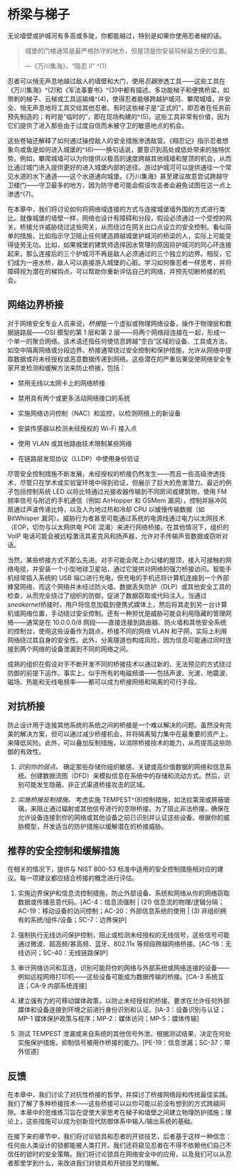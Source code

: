 # 桥梁与梯子

无论墙壁或护城河有多高或多陡，你都能越过，特别是如果你使用忍者梯的话。

> 城堡的门楼通常是最严格防守的地方，但屋顶是你安装钩梯最方便的位置。
> 
> —《万川集海》，“隐忍 II” ^(1)

忍者可以悄无声息地越过敌人的墙壁和大门，使用*忍器*渗透工具——这些工具在《万川集海》^(2)和《军法事要书》^(3)中都有描述。多功能梯子和便携桥梁，如带刺的梯子、云梯或工具运输绳^(4)，使得忍者能够跨越护城河、攀爬城墙，并安全、悄无声息地将工具交给其他忍者。有时这些梯子是“正式的”，即忍者在任务前预先制造的；有时是“临时的”，即在现场构建的^(5)。这些工具非常有价值，因为它们提供了进入那些由于过度自信而未被守卫的敏感地点的机会。

这些卷轴还解释了如何通过操控敌人的安全措施渗透敌营。《翔忍记》指示忍者想象鸟或鱼是如何进入城堡的^(6)——换句话说，要意识到高处或低处带来的独特优势。例如，攀爬城墙可以为你提供以极高的速度跨越其他城墙和屋顶的机会，从而比通过城门进入提供更好的进入城堡内部的途径。游过护城河可以提供通往一个常见水道的水下通道——这个水道通向城堡。《万川集海》甚至建议故意尝试跨越守卫楼门——守卫最多的地方，因为防守者可能会假设攻击者会避免试图在这一点上渗透^(7)。

在本章中，我们将讨论如何将网络域连接的方式与连接城堡墙外围的方式进行类比。就像城堡的墙壁一样，网络也设计有障碍和分段，假设必须通过一个受控的网关。桥接允许威胁绕过这些网关，从而绕过在网关出口点设立的安全控制。看似简单的措施，比如指示守卫阻止任何建造跨越城堡护城河的桥梁的人，实际上可能变得徒劳无功。比如，如果城堡的建筑师选择因水管理的原因将护城河的同心环连接起来，那么连接后的三个护城河不再是敌人必须通过的三个独立的边界。相反，它们成为一座水桥，敌人可以直接游入城堡的心脏。学习如何像忍者一样思考，并将障碍视为潜在的梯钩点，可以帮助你重新评估自己的网络，并预先切断桥接的机会。

## 网络边界桥接

对于网络安全专业人员来说，*桥接*是一个虚拟或物理网络设备，操作于物理层和数据链路层——OSI 模型的第 1 层和第 2 层——将两个网络段连接在一起，形成一个单一的聚合网络。该术语还指任何使信息跨越“空白”区域的设备、工具或方法，如空中隔离网络或分段边界。桥接通常绕过安全控制和保护措施，允许从网络中提取数据或将未经授权或恶意数据传递到网络。这些潜在的严重后果促使网络安全专家开发检测和缓解方法来防止桥接，包括：

+   禁用无线以太网卡上的网络桥接

+   禁用具有两个或更多活动网络接口的系统

+   实施网络访问控制（NAC）和监控，以检测网络上的新设备

+   安装传感器以检测未经授权的 Wi-Fi 接入点

+   使用 VLAN 或其他路由技术限制某些网络

+   在链路层发现协议（LLDP）中使用身份验证

尽管安全控制措施不断发展，未经授权的桥接仍然发生——而且一些高级渗透技术，尽管只在学术或实验室环境中得到验证，但展示了巨大的危害潜力。最近的例子包括控制系统 LED 以将比特通过光接收器传输到不同房间或建筑物，使用 FM 频率信号与附近的手机通信（例如 AirHopper 和 GSMem 漏洞），控制并脉冲风扇通过声波传递比特，以及人为地过热和冷却 CPU 以缓慢传输数据（如 BitWhisper 漏洞）。威胁行为者甚至可能通过系统的电源线通过电力以太网技术（EOP，切勿与以太网供电 POE 混淆）来进行网络桥接。在其他情况下，组织的 VoIP 电话可能会被远程激活其麦克风和扬声器，允许对手传输声音数据或窃听对话。

当然，某些桥接方式不那么先进。对手可能会爬上办公楼的屋顶，接入可接触的网络电缆，并安装一个小型地球卫星站，通过它提供对网络的强力桥接访问。智能手机经常插入系统的 USB 端口进行充电，但充电的手机还将计算机连接到一个外部蜂窝网络，而这个网络并未经过防火墙、数据丢失防护（DLP）或其他安全工具的检查，从而完全绕过了组织的防御，促进了数据窃取或代码注入。当通过*sneakernet*桥接时，用户将信息加载到便携式媒体上，然后将其走到另一台计算机或网络位置，手动绕过安全控制。还有一种担忧是威胁可能会利用隐藏的管理网络——通常是在 10.0.0.0/8 网段——直接连接到路由器、防火墙和其他安全系统的控制台，使用这些设备作为跳点，桥接不同的网络 VLAN 和子网，实际上利用网络绕过其自身的安全性。此外，分离隧道也构成风险，因为信息可能通过同时连接到两个网络的设备泄漏到不同的网络之间。

成熟的组织在假设对手不断开发不同的桥接技术以通过新的、无法预见的方式绕过防御的前提下运作。事实上，似乎所有的电磁频谱——包括声波、光波、地震波、磁场、热能和无线电频率——都可以成为桥接网络和隔离的可行手段。

## 对抗桥接

防止设计用于连接其他系统的系统之间的桥接是一个难以解决的问题。虽然没有完美的解决方案，但可以通过减少桥接机会，并将隔离努力集中在最重要的资产上，来降低风险。此外，可以叠加反制措施，以消除桥接技术的能力，从而提高这些防御的有效性。

1.  *识别你的弱点。* 确定那些存储你组织敏感、关键或高价值数据的网络和信息系统。创建数据流图（DFD）来模拟信息在系统中的存储和流动方式。然后，识别可能发生隐蔽、非正式渠道桥接攻击的区域。

1.  *实施桥接反制措施。* 考虑实施 TEMPEST^(8)控制措施，如法拉第笼或屏蔽玻璃，来阻止通过辐射或其他信号进行的空隙桥接。为了阻止非法桥接，确保在允许设备连接到你的网络或其他设备之前已识别并认证这些设备。根据你的威胁模型，开发适当的防护措施以缓解潜在的桥接威胁。

## 推荐的安全控制和缓解措施

在相关的情况下，提供与 NIST 800-53 标准中适用的安全控制措施相对应的建议。每一项建议都应结合桥接的概念进行评估。

1.  实施边界保护和信息流控制措施，防止外部设备、系统和网络从你的网络窃取数据或传播恶意代码。[AC-4：信息流强制 | (21) 信息流的物理/逻辑分隔；AC-19：移动设备的访问控制；AC-20：外部信息系统的使用 | (3) 非组织拥有的系统/组件/设备；SC-7：边界保护]

1.  强制执行无线访问保护控制，阻止或检测未经授权的无线信号，这些信号可能通过微波、超高频/甚高频、蓝牙、802.11x 等频段跨越网络桥接。[AC-18：无线访问；SC-40：无线链路保护]

1.  审计网络访问和互连，识别可能将你的网络与外部系统或网络连接的设备——例如远程网络打印机——这些设备可能成为数据传输的桥接。[CA-3 系统互连；CA-9 内部系统连接]

1.  建立强有力的可移动媒体政策，以防止未经授权的桥接。要求在允许任何外部媒体和设备连接到环境之前进行身份识别和认证。[IA-3：设备识别与认证；MP-1 媒体保护政策与程序；MP-2：媒体访问；MP-5：媒体传输]

1.  测试 TEMPEST 泄漏或来自系统的其他信号外泄。根据测试结果，决定在何处实施保护措施，抑制信号被用作桥接的能力。[PE-19：信息泄漏；SC-37：带外信道]

## 反馈

在本章中，我们讨论了对抗性桥接的哲学，并探讨了桥接网络段和传统最佳实践。我们了解了多种桥接技术——这些桥接可以以你可能以前没有想到的方式跨越间隙。本章中的思维练习旨在促使大家思考在梯子和墙壁之间建立物理防护措施；理论上，这些措施可以成为创新现代防御体系中输入/输出系统的基础。

在接下来的章节中，我们将讨论锁具和忍者的开锁技艺，后者基于这样一种信念：任何由人类设计的锁都能被人类打开。我们还将窥见忍者在不得不依赖他们自己不信任的锁时的安全策略。我们将讨论锁具在网络安全中的应用，以及我们可以从忍者那里学到什么，来改进我们对锁具和开锁技艺的理解。
